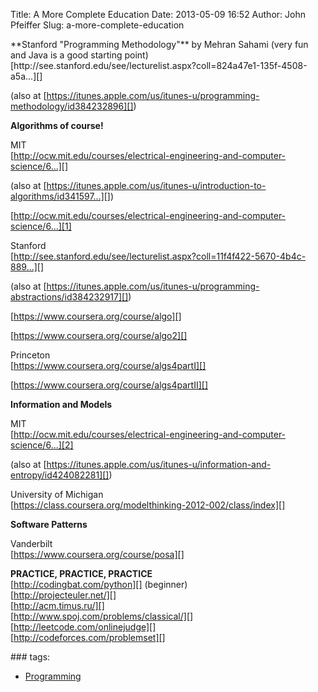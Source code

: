 Title: A More Complete Education
Date: 2013-05-09 16:52
Author: John Pfeiffer
Slug: a-more-complete-education

<div class="field field-name-body field-type-text-with-summary field-label-hidden">
<div class="field-items">
<div class="field-item even">
**Stanford "Programming Methodology"** by Mehran Sahami (very fun and
Java is a good starting point)  
[http://see.stanford.edu/see/lecturelist.aspx?coll=824a47e1-135f-4508-a5a...][]  

(also at
[https://itunes.apple.com/us/itunes-u/programming-methodology/id384232896][])

</p>

**Algorithms of course!**  

MIT  
[http://ocw.mit.edu/courses/electrical-engineering-and-computer-science/6...][]  

(also at
[https://itunes.apple.com/us/itunes-u/introduction-to-algorithms/id341597...][])

</p>

[http://ocw.mit.edu/courses/electrical-engineering-and-computer-science/6...][1]

</p>

Stanford  
[http://see.stanford.edu/see/lecturelist.aspx?coll=11f4f422-5670-4b4c-889...][]  

(also at
[https://itunes.apple.com/us/itunes-u/programming-abstractions/id384232917][])

</p>

[https://www.coursera.org/course/algo][]

</p>

[https://www.coursera.org/course/algo2][]

</p>

Princeton  
[https://www.coursera.org/course/algs4partI][]

</p>

[https://www.coursera.org/course/algs4partII][]

</p>

**Information and Models**  

MIT  
[http://ocw.mit.edu/courses/electrical-engineering-and-computer-science/6...][2]  

(also at
[https://itunes.apple.com/us/itunes-u/information-and-entropy/id424082281][])

</p>

University of Michigan  
[https://class.coursera.org/modelthinking-2012-002/class/index][]

</p>

**Software Patterns**  

Vanderbilt  
[https://www.coursera.org/course/posa][]

</p>

**PRACTICE, PRACTICE, PRACTICE**  
[http://codingbat.com/python][] (beginner)  
[http://projecteuler.net/][]  
[http://acm.timus.ru/][]  
[http://www.spoj.com/problems/classical/][]  
[http://leetcode.com/onlinejudge][]  
[http://codeforces.com/problemset][]

</p>
<p>
</div>
</div>
</div>
<div class="field field-name-taxonomy-vocabulary-1 field-type-taxonomy-term-reference field-label-above clearfix">
### tags:

-   [Programming][]

</div>
</p>

  [http://see.stanford.edu/see/lecturelist.aspx?coll=824a47e1-135f-4508-a5a...]:
    http://see.stanford.edu/see/lecturelist.aspx?coll=824a47e1-135f-4508-a5aa-866adcae1111
  [https://itunes.apple.com/us/itunes-u/programming-methodology/id384232896]:
    https://itunes.apple.com/us/itunes-u/programming-methodology/id384232896
  [http://ocw.mit.edu/courses/electrical-engineering-and-computer-science/6...]:
    http://ocw.mit.edu/courses/electrical-engineering-and-computer-science/6-006-introduction-to-algorithms-fall-2011/
  [https://itunes.apple.com/us/itunes-u/introduction-to-algorithms/id341597...]:
    https://itunes.apple.com/us/itunes-u/introduction-to-algorithms/id341597754?mt=10
  [1]: http://ocw.mit.edu/courses/electrical-engineering-and-computer-science/6-046j-introduction-to-algorithms-sma-5503-fall-2005/video-lectures/
  [http://see.stanford.edu/see/lecturelist.aspx?coll=11f4f422-5670-4b4c-889...]:
    http://see.stanford.edu/see/lecturelist.aspx?coll=11f4f422-5670-4b4c-889c-008262e09e4e
  [https://itunes.apple.com/us/itunes-u/programming-abstractions/id384232917]:
    https://itunes.apple.com/us/itunes-u/programming-abstractions/id384232917
  [https://www.coursera.org/course/algo]: https://www.coursera.org/course/algo
  [https://www.coursera.org/course/algo2]: https://www.coursera.org/course/algo2
  [https://www.coursera.org/course/algs4partI]: https://www.coursera.org/course/algs4partI
  [https://www.coursera.org/course/algs4partII]: https://www.coursera.org/course/algs4partII
  [2]: http://ocw.mit.edu/courses/electrical-engineering-and-computer-science/6-050j-information-and-entropy-spring-2008/
  [https://itunes.apple.com/us/itunes-u/information-and-entropy/id424082281]:
    https://itunes.apple.com/us/itunes-u/information-and-entropy/id424082281
  [https://class.coursera.org/modelthinking-2012-002/class/index]: https://class.coursera.org/modelthinking-2012-002/class/index
  [https://www.coursera.org/course/posa]: https://www.coursera.org/course/posa
  [http://codingbat.com/python]: http://codingbat.com/python
  [http://projecteuler.net/]: http://projecteuler.net/
  [http://acm.timus.ru/]: http://acm.timus.ru/
  [http://www.spoj.com/problems/classical/]: http://www.spoj.com/problems/classical/
  [http://leetcode.com/onlinejudge]: http://leetcode.com/onlinejudge
  [http://codeforces.com/problemset]: http://codeforces.com/problemset
  [Programming]: http://john-pfeiffer.com/category/tags/programming
